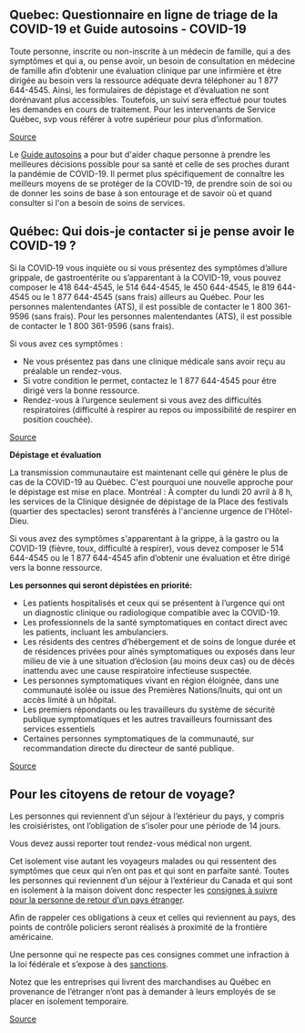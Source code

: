 ## Quebec: Questionnaire en ligne de triage de la COVID-19 et Guide autosoins - COVID-19

Toute personne, inscrite ou non-inscrite à un médecin de famille, qui a des symptômes et qui a, ou pense avoir, un besoin de consultation en médecine de famille afin d’obtenir une évaluation clinique par une infirmière et être dirigée au besoin vers la ressource adéquate devra téléphoner au 1 877 644-4545. Ainsi, les formulaires de dépistage et d’évaluation ne sont dorénavant plus accessibles. Toutefois, un suivi sera effectué pour toutes les demandes en cours de traitement. Pour les intervenants de Service Québec, svp vous référer à votre supérieur pour plus d’information.

[Source](https://covid19.quebec.ca/evaluation/)

Le [Guide autosoins](https://publications.msss.gouv.qc.ca/msss/document-002491/) a pour but d'aider chaque personne à prendre les meilleures décisions possible pour sa santé et celle de ses proches durant la pandémie de COVID-19. Il permet plus spécifiquement de connaître les meilleurs moyens de se protéger de la COVID-19, de prendre soin de soi ou de donner les soins de base à son entourage et de savoir où et quand consulter si l'on a besoin de soins de services.

## Québec: Qui dois-je contacter si je pense avoir le COVID-19 ?

Si la COVID‑19 vous inquiète ou si vous présentez des symptômes d’allure grippale, de gastroentérite ou s’apparentant à la COVID-19, vous pouvez composer le 418 644-4545, le 514 644-4545, le 450 644-4545, le 819 644-4545 ou le 1 877 644-4545 (sans frais) ailleurs au Québec. Pour les personnes malentendantes (ATS), il est possible de contacter le 1 800 361-9596 (sans frais). Pour les personnes malentendantes (ATS), il est possible de contacter le 1 800 361-9596 (sans frais).

Si vous avez ces symptômes :
- Ne vous présentez pas dans une clinique médicale sans avoir reçu au préalable un rendez-vous.
- Si votre condition le permet, contactez le 1 877 644-4545 pour être dirigé vers la bonne ressource.
- Rendez-vous à l’urgence seulement si vous avez des difficultés respiratoires (difficulté à respirer au repos ou impossibilité de respirer en position couchée).

[Source](https://www.quebec.ca/sante/problemes-de-sante/a-z/coronavirus-2019/)

**Dépistage et évaluation**

La transmission communautaire est maintenant celle qui génère le plus de cas de la COVID-19 au Québec. C'est pourquoi une nouvelle approche pour le dépistage est mise en place.
Montréal : À compter du lundi 20 avril à 8 h, les services de la Clinique désignée de dépistage de la Place des festivals (quartier des spectacles) seront transférés à l'ancienne urgence de l'Hôtel-Dieu.

Si vous avez des symptômes s'apparentant à la grippe, à la gastro ou la COVID-19 (fièvre, toux, difficulté à respirer), vous devez composer le 514 644-4545 ou le 1 877 644-4545 afin d’obtenir une évaluation et être dirigé vers la bonne ressource.

**Les personnes qui seront dépistées en priorité:**

- Les patients hospitalisés et ceux qui se présentent à l’urgence qui ont un diagnostic clinique ou radiologique compatible avec la COVID-19.
- Les professionnels de la santé symptomatiques en contact direct avec les patients, incluant les ambulanciers.
- Les résidents des centres d’hébergement et de soins de longue durée et de résidences privées pour aînés symptomatiques ou exposés dans leur milieu de vie à une situation d’éclosion (au moins deux cas) ou de décès inattendu avec une cause respiratoire infectieuse suspectée.
- Les personnes symptomatiques vivant en région éloignée, dans une communauté isolée ou issue des Premières Nations/Inuits, qui ont un accès limité à un hôpital.
- Les premiers répondants ou les travailleurs du système de sécurité publique symptomatiques et les autres travailleurs fournissant des services essentiels
- Certaines personnes symptomatiques de la communauté, sur recommandation directe du directeur de santé publique.

[Source](https://santemontreal.qc.ca/population/coronavirus-covid-19/#c37517)

## Pour les citoyens de retour de voyage?

Les personnes qui reviennent d’un séjour à l’extérieur du pays, y compris les croisiéristes, ont l’obligation de s’isoler pour une période de 14 jours. 

Vous devez aussi reporter tout rendez-vous médical non urgent.

Cet isolement vise autant les voyageurs malades ou qui ressentent des symptômes que ceux qui n’en ont pas et qui sont en parfaite santé. Toutes les personnes qui reviennent d’un séjour à l’extérieur du Canada et qui sont en isolement à la maison doivent donc respecter les  [consignes à suivre pour la personne de retour d’un pays étranger](https://www.quebec.ca/sante/problemes-de-sante/a-z/coronavirus-2019/consignes-aux-voyageurs-covid19/#c56528).

Afin de rappeler ces obligations à ceux et celles qui reviennent au pays, des points de contrôle policiers seront réalisés à proximité de la frontière américaine.

Une personne qui ne respecte pas ces consignes commet une infraction à la loi fédérale et s’expose à des [sanctions](https://www.canada.ca/fr/sante-publique/services/maladies/2019-nouveau-coronavirus/derniers-conseils-sante-voyageurs.html#a2).

Notez que les entreprises qui livrent des marchandises au Québec en provenance de l’étranger n’ont pas à demander à leurs employés de se placer en isolement temporaire.

[Source](https://www.quebec.ca/sante/problemes-de-sante/a-z/coronavirus-2019/consignes-aux-voyageurs-covid19/)
